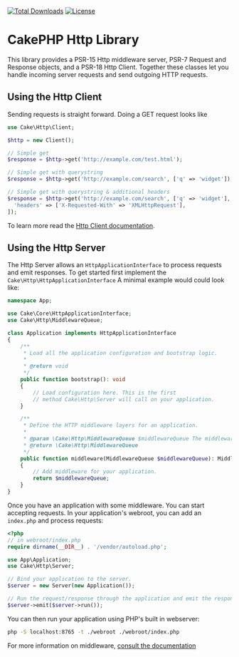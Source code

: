 [![Total Downloads](https://img.shields.io/packagist/dt/cakephp/http.svg?style=flat-square)](https://packagist.org/packages/cakephp/http)
[![License](https://img.shields.io/badge/license-MIT-blue.svg?style=flat-square)](LICENSE.txt)

# CakePHP Http Library

This library provides a PSR-15 Http middleware server, PSR-7 Request and
Response objects, and a PSR-18 Http Client. Together these classes let you
handle incoming server requests and send outgoing HTTP requests.

## Using the Http Client

Sending requests is straight forward. Doing a GET request looks like

```php
use Cake\Http\Client;

$http = new Client();

// Simple get
$response = $http->get('http://example.com/test.html');

// Simple get with querystring
$response = $http->get('http://example.com/search', ['q' => 'widget']);

// Simple get with querystring & additional headers
$response = $http->get('http://example.com/search', ['q' => 'widget'], [
  'headers' => ['X-Requested-With' => 'XMLHttpRequest'],
]);
```

To learn more read the [Http Client documentation](https://book.cakephp.org/4/en/core-libraries/httpclient.html).

## Using the Http Server

The Http Server allows an `HttpApplicationInterface` to process requests and
emit responses. To get started first implement the
`Cake\Http\HttpApplicationInterface`  A minimal example would could look like:

```php
namespace App;

use Cake\Core\HttpApplicationInterface;
use Cake\Http\MiddlewareQueue;

class Application implements HttpApplicationInterface
{
    /**
     * Load all the application configuration and bootstrap logic.
     *
     * @return void
     */
    public function bootstrap(): void
    {
        // Load configuration here. This is the first
        // method Cake\Http\Server will call on your application.
    }

    /**
     * Define the HTTP middleware layers for an application.
     *
     * @param \Cake\Http\MiddlewareQueue $middlewareQueue The middleware queue to set in your App Class
     * @return \Cake\Http\MiddlewareQueue
     */
    public function middleware(MiddlewareQueue $middlewareQueue): MiddlewareQueue
    {
        // Add middleware for your application.
        return $middlewareQueue;
    }
}
```

Once you have an application with some middleware. You can start accepting
requests. In your application's webroot, you can add an `index.php` and process
requests:

```php
<?php
// in webroot/index.php
require dirname(__DIR__) . '/vendor/autoload.php';

use App\Application;
use Cake\Http\Server;

// Bind your application to the server.
$server = new Server(new Application());

// Run the request/response through the application and emit the response.
$server->emit($server->run());
```

You can then run your application using PHP's built in webserver:

```bash
php -S localhost:8765 -t ./webroot ./webroot/index.php
```

For more information on middleware, [consult the
documentation](https://book.cakephp.org/4/en/controllers/middleware.html)
